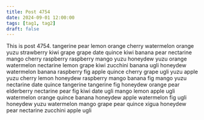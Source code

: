 ```yaml
---
title: Post 4754
date: 2024-09-01 12:00:00
tags: [tag1, tag2]
draft: false
---
```

This is post 4754.
tangerine
pear
lemon
orange
cherry
watermelon
orange
yuzu
strawberry
kiwi
grape
grape
date
quince
kiwi
banana
pear
nectarine
mango
cherry
raspberry
raspberry
mango
yuzu
honeydew
yuzu
orange
watermelon
nectarine
lemon
grape
kiwi
zucchini
banana
ugli
honeydew
watermelon
banana
raspberry
fig
apple
quince
cherry
grape
ugli
yuzu
apple
yuzu
cherry
lemon
honeydew
raspberry
mango
banana
fig
mango
yuzu
nectarine
date
quince
tangerine
tangerine
fig
honeydew
orange
pear
elderberry
nectarine
pear
fig
kiwi
date
ugli
mango
lemon
apple
ugli
watermelon
orange
quince
banana
honeydew
apple
watermelon
fig
ugli
honeydew
yuzu
watermelon
mango
grape
pear
quince
xigua
honeydew
pear
nectarine
zucchini
apple
ugli
